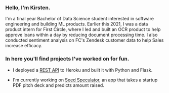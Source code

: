 ### Hello, I'm Kirsten.

I'm a final year Bachelor of Data Science student interested in software engineering and building ML products. Earlier this 2021, I was a data product intern for First Circle, where I led and built an OCR product to help approve loans within a day by reducing document processing time. I also conducted sentiment analysis on FC's Zendesk customer data to help Sales increase efficacy.


### In here you'll find projects I've worked on for fun.

- I deployed a [REST API](https://github.com/kirstentai/flask-heroku-restapi) to Heroku and built it with Python and Flask.

- I'm currently working on [Seed Speculator](https://github.com/kirstentai/seed-speculator), an app that takes a startup PDF pitch deck and predicts amount raised.
